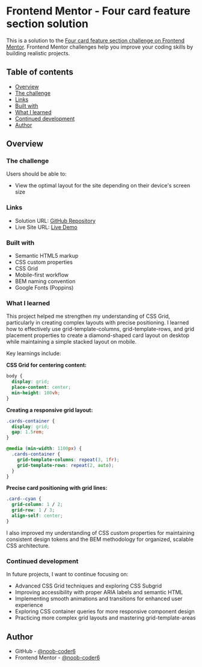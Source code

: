 # Frontend Mentor - Four card feature section solution

This is a solution to the [Four card feature section challenge on Frontend Mentor](https://www.frontendmentor.io/challenges/four-card-feature-section-weK1eFYK). Frontend Mentor challenges help you improve your coding skills by building realistic projects. 

## Table of contents

  - [Overview](#overview)
  - [The challenge](#the-challenge)
  - [Links](#links)
  - [Built with](#built-with)
  - [What I learned](#what-i-learned)
  - [Continued development](#continued-development)
  - [Author](#author)

## Overview

### The challenge

Users should be able to:

- View the optimal layout for the site depending on their device's screen size

### Links

- Solution URL: [GitHub Repository](https://github.com/noob-coder6/4-card-feature-selection.git)
- Live Site URL: [Live Demo](https://noob-coder6.github.io/4-card-feature-selection/)


### Built with

- Semantic HTML5 markup
- CSS custom properties
- CSS Grid
- Mobile-first workflow
- BEM naming convention
- Google Fonts (Poppins)

### What I learned

This project helped me strengthen my understanding of CSS Grid, particularly in creating complex layouts with precise positioning. I learned how to effectively use grid-template-columns, grid-template-rows, and grid placement properties to create a diamond-shaped card layout on desktop while maintaining a simple stacked layout on mobile.

Key learnings include:

**CSS Grid for centering content:**
```css
body {
  display: grid;
  place-content: center;
  min-height: 100vh;
}
```

**Creating a responsive grid layout:**
```css
.cards-container {
  display: grid;
  gap: 1.5rem;
}

@media (min-width: 1100px) {
  .cards-container {
    grid-template-columns: repeat(3, 1fr);
    grid-template-rows: repeat(2, auto);
  }
}
```

**Precise card positioning with grid lines:**
```css
.card--cyan {
  grid-column: 1 / 2;
  grid-row: 1 / 3;
  align-self: center;
}
```

I also improved my understanding of CSS custom properties for maintaining consistent design tokens and the BEM methodology for organized, scalable CSS architecture.

### Continued development

In future projects, I want to continue focusing on:

- Advanced CSS Grid techniques and exploring CSS Subgrid
- Improving accessibility with proper ARIA labels and semantic HTML
- Implementing smooth animations and transitions for enhanced user experience
- Exploring CSS container queries for more responsive component design
- Practicing more complex grid layouts and mastering grid-template-areas

## Author

- GitHub - [@noob-coder6](https://github.com/noob-coder6)
- Frontend Mentor - [@noob-coder6](https://www.frontendmentor.io/profile/noob-coder6)